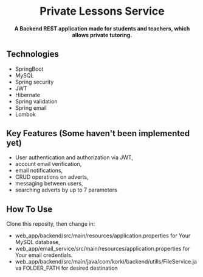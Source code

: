 
<h1 align="center">Private Lessons Service</h1>

<h4 align="center">A Backend REST application made for students and teachers, which allows private tutoring.</h4>


## Technologies
* SpringBoot 
* MySQL
* Spring security
* JWT
* Hibernate
* Spring validation
* Spring email
* Lombok

## Key Features (Some haven't been implemented yet)

  - User authentication and authorization via JWT,
  - account email verification,
  - email notifications,
  - CRUD operations on adverts,
  - messaging between users,
  - searching adverts by up to 7 parameters


## How To Use

Clone this reposity, then change in:
  - web_app/backend/src/main/resources/application.properties for Your MySQL database,
  - web_app/email_service/src/main/resources/application.properties for Your email credentials.
  - web_app/backend/src/main/java/com/korki/backend/utills/FileService.java FOLDER_PATH for desired destination

